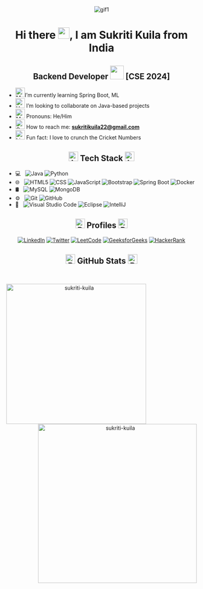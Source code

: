 <!-- <img src="http://propulsive.in/assets/img/service-icon/web.gif">
<h1 align="center">
Hi there 👋, I am Sukriti Kuila from India 
</h1>
<h2 align="center">
 Web Developement
 </h2> 


- 🌱 I’m currently learning Spring, React 
- 👯 I’m looking to collaborate on Java based project 
- 😄 Pronouns: He/Him 
- 📫 How to reach me **sukritikuila22@gmail.com**
- ⚡ Fun fact: I crunch the Cricket Numbers

<h3> 🛠 &nbsp;Tech Stack</h3>

- 💻 &nbsp;
  ![Java](https://img.shields.io/badge/-Java-333333?style=flat&logo=Java&logoColor=007396)
- 🌐 &nbsp;
  ![HTML5](https://img.shields.io/badge/-HTML5-333333?style=flat&logo=HTML5)
  ![CSS](https://img.shields.io/badge/-CSS-333333?style=flat&logo=CSS3&logoColor=1572B6)
  ![JavaScript](https://img.shields.io/badge/-JavaScript-333333?style=flat&logo=javascript)
  ![Bootstrap](https://img.shields.io/badge/-Bootstrap-333333?style=flat&logo=bootstrap&logoColor=563D7C)
  ![Node.js](https://img.shields.io/badge/-Node.js-333333?style=flat&logo=node.js)
  ![express.js](https://img.shields.io/badge/-Express.js-333333?style=flat&logo=express.js)
- 🛢 &nbsp;
  ![MongoDB](https://img.shields.io/badge/-MongoDB-333333?style=flat&logo=mongodb)
- ⚙️ &nbsp;
  ![Git](https://img.shields.io/badge/-Git-333333?style=flat&logo=git)
  ![GitHub](https://img.shields.io/badge/-GitHub-333333?style=flat&logo=github)
- 🔧 &nbsp;
  ![Visual Studio Code](https://img.shields.io/badge/-Visual%20Studio%20Code-333333?style=flat&logo=visual-studio-code&logoColor=007ACC)
  ![Eclipse](https://img.shields.io/badge/-Eclipse-333333?style=flat&logo=eclipse-ide&logoColor=2C2255)

<br/>

## Social Media Links 
[<img src='https://cdn.jsdelivr.net/npm/simple-icons@3.0.1/icons/github.svg' alt='github' height='40'>](https://github.com/sukriti-kuila)  [<img src='https://cdn.jsdelivr.net/npm/simple-icons@3.0.1/icons/twitter.svg' alt='twitter' height='40'>](https://twitter.com/sukriti_kuila)  [<img src='https://cdn.jsdelivr.net/npm/simple-icons@3.0.1/icons/leetcode.svg' alt='leetcode' height='40'>](https://leetcode.com/skuila22/)  [<img src='https://cdn.jsdelivr.net/npm/simple-icons@3.0.1/icons/linkedin.svg' alt='linkedin' height='40'>](https://www.linkedin.com/in/sukriti-kuila-8054451b0/)  

[![Top Langs](https://github-readme-stats.vercel.app/api/top-langs/?username=sukriti-kuila)](https://github.com/sukriti-kuila/github-readme-stats)

![GitHub stats](https://github-readme-stats.vercel.app/api?username=sukriti-kuila&show_icons=true)  

![GitHub Activity Graph](https://activity-graph.herokuapp.com/graph?username=sukriti-kuila)  

![GitHub streak stats](https://github-readme-streak-stats.herokuapp.com/?user=sukriti-kuila)  

![Profile views](https://gpvc.arturio.dev/sukriti-kuila)   -->







<div align="center">
  <img src="https://github.com/sukriti-kuila/sukriti-kuila/assets/87015685/222d43d4-fcdf-4898-bba9-5809d4548d60" alt="gif1">
</div>

<h1 align="center">
Hi there <img src="https://github.com/sukriti-kuila/sukriti-kuila/assets/87015685/184a47b7-39b1-4eea-a6e8-b6afcf94826b" height="30px">, I am Sukriti Kuila from India 
</h1>
<h2 align="center">
 Backend Developer <img src="https://github.com/sukriti-kuila/sukriti-kuila/assets/87015685/984856bd-0364-4f59-a6de-c94d53c74826" height="36px"> [CSE 2024]
 </h2> 



-  <img src="https://raw.githubusercontent.com/Tarikul-Islam-Anik/Telegram-Animated-Emojis/main/Objects/Memo.webp" alt="Memo" width="25" height="25" />I’m currently learning Spring Boot, ML
- <img src="https://raw.githubusercontent.com/Tarikul-Islam-Anik/Telegram-Animated-Emojis/main/People/Handshake.webp" alt="Handshake" width="25" height="25" /> I’m looking to collaborate on Java-based projects 
- <img src="https://raw.githubusercontent.com/Tarikul-Islam-Anik/Telegram-Animated-Emojis/main/People/Man%20Technologist.webp" alt="Man Technologist" width="25" height="25" /> Pronouns: He/Him 
- <img src="https://raw.githubusercontent.com/Tarikul-Islam-Anik/Telegram-Animated-Emojis/main/Objects/Outbox%20Tray.webp" alt="Outbox Tray" width="25" height="25" /> How to reach me: **sukritikuila22@gmail.com**
- <img src="https://raw.githubusercontent.com/Tarikul-Islam-Anik/Telegram-Animated-Emojis/main/Objects/Light%20Bulb.webp" alt="Light Bulb" width="25" height="25" /> Fun fact: I love to crunch the Cricket Numbers
  

<h2 align="center"><img src="https://raw.githubusercontent.com/Tarikul-Islam-Anik/Telegram-Animated-Emojis/main/Objects/Laptop.webp" alt="Laptop" width="25" height="25" /> Tech Stack <img src="https://raw.githubusercontent.com/Tarikul-Islam-Anik/Telegram-Animated-Emojis/main/Objects/Laptop.webp" alt="Laptop" width="25" height="25" /> </h2>





- 💻 &nbsp;
  ![Java](https://img.shields.io/badge/-Java-333333?style=flat&logo=Java&logoColor=007396)
  ![Python](https://img.shields.io/badge/-Python-333333?style=flat&logo=Python&logoColor=007396)
- 🌐 &nbsp;
  ![HTML5](https://img.shields.io/badge/-HTML5-333333?style=flat&logo=HTML5)
  ![CSS](https://img.shields.io/badge/-CSS-333333?style=flat&logo=CSS3&logoColor=1572B6)
  ![JavaScript](https://img.shields.io/badge/-JavaScript-333333?style=flat&logo=javascript)
  ![Bootstrap](https://img.shields.io/badge/-Bootstrap-333333?style=flat&logo=bootstrap&logoColor=563D7C)
  ![Spring Boot](https://img.shields.io/badge/-Spring%20Boot-333333?style=flat&logo=spring-boot)
  ![Docker](https://img.shields.io/badge/-Docker-333333?style=flat&logo=docker)
  <!-- ![Node.js](https://img.shields.io/badge/-Node.js-333333?style=flat&logo=node.js)
  ![Express.js](https://img.shields.io/badge/-Express.js-333333?style=flat&logo=express)   --!>
  
- 🛢 &nbsp;
  ![MySQL](https://img.shields.io/badge/-MySQL-333333?style=flat&logo=mysql)
  ![MongoDB](https://img.shields.io/badge/-MongoDB-333333?style=flat&logo=mongodb)
- ⚙️ &nbsp;
  ![Git](https://img.shields.io/badge/-Git-333333?style=flat&logo=git)
  ![GitHub](https://img.shields.io/badge/-GitHub-333333?style=flat&logo=github)
- 🔧 &nbsp;
  ![Visual Studio Code](https://img.shields.io/badge/-Visual%20Studio%20Code-333333?style=flat&logo=visual-studio-code&logoColor=007ACC)
  ![Eclipse](https://img.shields.io/badge/-Eclipse-333333?style=flat&logo=eclipse-ide&logoColor=2C2255)
  ![IntelliJ](https://img.shields.io/badge/-IntelliJ-333333?style=flat&logo=intellij-ide&logoColor=2C2255)





<h2 align="center">  <img src="https://raw.githubusercontent.com/Tarikul-Islam-Anik/Telegram-Animated-Emojis/main/Travel%20and%20Places/Rocket.webp" alt="Rocket" width="25" height="25" /> Profiles  <img src="https://raw.githubusercontent.com/Tarikul-Islam-Anik/Telegram-Animated-Emojis/main/Travel%20and%20Places/Rocket.webp" alt="Rocket" width="25" height="25" /> </h2>
<p align="center">
<a href="https://www.linkedin.com/in/sukriti-kuila-8054451b0/"><img alt="LinkedIn" src="https://img.shields.io/badge/LinkedIn-Sukriti%20Kuila-blue?style=flat-square&logo=linkedin"></a>
<a href="https://twitter.com/sukriti_stats"><img alt="Twitter" src="https://img.shields.io/badge/Twitter-sukriti__stats-blue?style=flat-square&logo=twitter"></a>
<a href="https://leetcode.com/skuila22/"><img alt="LeetCode" src="https://img.shields.io/badge/LeetCode-sukriti__kuila-blue?style=flat-square&logo=leetcode"></a>
<a href="https://auth.geeksforgeeks.org/user/skuila22/practice/"><img alt="GeeksforGeeks" src="https://img.shields.io/badge/GeeksforGeeks-sukriti22-blue?style=flat-square&logo=geeksforgeeks"></a>
<a href="https://www.hackerrank.com/kuilasukriti2171"><img alt="HackerRank" src="https://img.shields.io/badge/HackerRank-sukritikuila22-blue?style=flat-square&logo=hackerrank"></a>
 
<br/>

<h2 align="center">  <img src="https://raw.githubusercontent.com/Tarikul-Islam-Anik/Telegram-Animated-Emojis/main/Objects/Bar%20Chart.webp" alt="Bar Chart" width="25" height="25"> GitHub Stats <img src="https://raw.githubusercontent.com/Tarikul-Islam-Anik/Telegram-Animated-Emojis/main/Objects/Bar%20Chart.webp" alt="Bar Chart" width="25" height="25"  /> </h2>
<br>
<p align=center>
  <div align=center>
    <a href="https://github.com/sukriti-kuila/github-readme-stats" title="Go to Source">
      <img align="left" width=370 src="https://github-readme-stats.vercel.app/api/top-langs?username=sukriti-kuila&show_icons=true&locale=en&layout=compact&theme=highcontrast"  alt="sukriti-kuila" />
    </a>
    <a href="https://github.com/sukriti-kuila/github-readme-stats" title="Go to Source">
      <img align="right" width=420  src="https://github-readme-stats.vercel.app/api?username=sukriti-kuila&show_icons=true&locale=en&count_private=true&theme=highcontrast" alt="sukriti-kuila" />
    </a>
  </div>
  <br><br><br><br><br><br><br><br><br><br><br><br>
<!--   <div align=center>
   <a href="https://github.com/sukriti-kuila/github-readme-stats" title="Go to Source">
      <img width=450 align="center" src="https://github-readme-streak-stats.herokuapp.com/?user=sukriti-kuila&theme=neon-dark" alt="sukriti-kuila"/>
    </a>
  </div> -->
  </p>

  
 <!--
## Profile Stats

[![Top Langs](https://github-readme-stats.vercel.app/api/top-langs/?username=sukriti-kuila)](https://github.com/sukriti-kuila/github-readme-stats)

![GitHub stats](https://github-readme-stats.vercel.app/api?username=sukriti-kuila&show_icons=true)  

![GitHub streak stats](https://github-readme-streak-stats.herokuapp.com/?user=sukriti-kuila) 

-->


